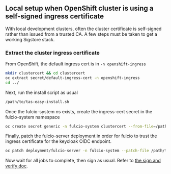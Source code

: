 ## Local setup when OpenShift cluster is using a self-signed ingress certificate

With local development clusters, often the cluster certificate is self-signed rather than issued from a trusted CA. A few steps must be taken to get a working Sigstore stack.

### Extract the cluster ingress certificate

From OpenShift, the default ingress cert is in `-n openshift-ingress`

```bash
mkdir clustercert && cd clustercert
oc extract secret/default-ingress-cert -n openshift-ingress
cd ../
```

Next, run the install script as usual

```bash
/path/to/tas-easy-install.sh
```

Once the fulcio-system ns exists, create the ingress-cert secret in the fulcio-system namespace

```bash
oc create secret generic -n fulcio-system clustercert --from-file=/path/to/clustercert/tls.crt
```

Finally, patch the fulcio-server deployment in order for
fulcio to trust the ingress certificate for the keycloak OIDC endpoint.

```bash
oc patch deployment/fulcio-server -n fulcio-system --patch-file /path/to/securesign/sigstore-ocp/hack/fulcio-patch-self-signed-oidc.yaml
```

Now wait for all jobs to complete, then sign as usual. Refer to [the sign and verify doc](sign-verify.md).
